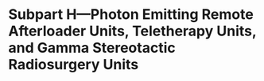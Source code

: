 # Subpart H—Photon Emitting Remote Afterloader Units, Teletherapy Units, and Gamma Stereotactic Radiosurgery Units

